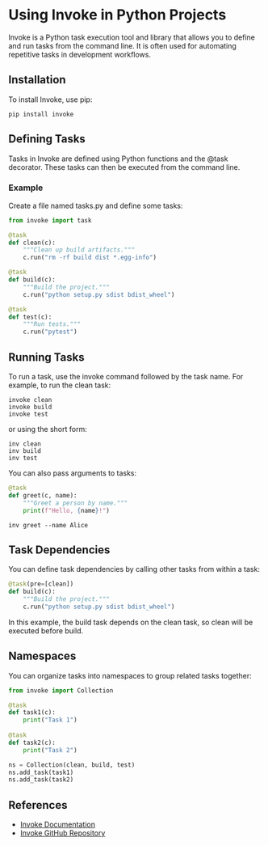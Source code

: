 # Using Invoke in Python Projects

Invoke is a Python task execution tool and library that allows you to define and run tasks from the command line. It is often used for automating repetitive tasks in development workflows.

## Installation

To install Invoke, use pip:

```shell
pip install invoke
```

## Defining Tasks

Tasks in Invoke are defined using Python functions and the @task decorator. These tasks can then be executed from the command line.  

### Example

Create a file named tasks.py and define some tasks:

```python
from invoke import task

@task
def clean(c):
    """Clean up build artifacts."""
    c.run("rm -rf build dist *.egg-info")

@task
def build(c):
    """Build the project."""
    c.run("python setup.py sdist bdist_wheel")

@task
def test(c):
    """Run tests."""
    c.run("pytest")
```

## Running Tasks

To run a task, use the invoke command followed by the task name. For example, to run the clean task:

```shell
invoke clean
invoke build
invoke test
```

or using the short form:

```shell
inv clean
inv build
inv test
```

You can also pass arguments to tasks:

```python
@task
def greet(c, name):
    """Greet a person by name."""
    print(f"Hello, {name}!")
```

```shell
inv greet --name Alice
```

## Task Dependencies

You can define task dependencies by calling other tasks from within a task:

```python
@task(pre=[clean])
def build(c):
    """Build the project."""
    c.run("python setup.py sdist bdist_wheel")
```

In this example, the build task depends on the clean task, so clean will be executed before build.

## Namespaces

You can organize tasks into namespaces to group related tasks together:

```python
from invoke import Collection

@task
def task1(c):
    print("Task 1")
    
@task
def task2(c):
    print("Task 2")

ns = Collection(clean, build, test)
ns.add_task(task1)
ns.add_task(task2)
```


## References

- [Invoke Documentation](http://docs.pyinvoke.org/en/stable/)
- [Invoke GitHub Repository](https://github.com/pyinvoke/invoke)